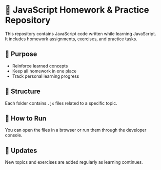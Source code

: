 # 📘 JavaScript Homework & Practice Repository

This repository contains JavaScript code written while learning JavaScript. It includes homework assignments, exercises, and practice tasks.

## 🎯 Purpose

- Reinforce learned concepts
- Keep all homework in one place
- Track personal learning progress

## 📁 Structure

Each folder contains `.js` files related to a specific topic.

## 🚀 How to Run

You can open the files in a browser or run them through the developer console.

## 🔄 Updates

New topics and exercises are added regularly as learning continues.
